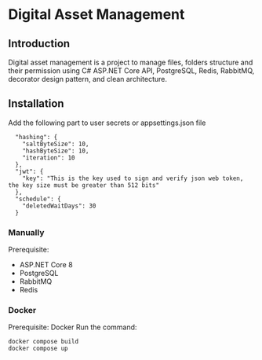 # Digital Asset Management
## Introduction
Digital asset management is a project to manage files, folders structure and their permission using C# ASP.NET Core API, PostgreSQL, Redis, RabbitMQ, decorator design pattern, and clean architecture.
## Installation
Add the following part to user secrets or appsettings.json file
```
  "hashing": {
    "saltByteSize": 10,
    "hashByteSize": 10,
    "iteration": 10
  },
  "jwt": {
    "key": "This is the key used to sign and verify json web token, the key size must be greater than 512 bits"
  },
  "schedule": {
    "deletedWaitDays": 30
  }
```
### Manually
Prerequisite:
- ASP.NET Core 8
- PostgreSQL
- RabbitMQ
- Redis
### Docker
Prerequisite: Docker
Run the command:
```
docker compose build
docker compose up
```
